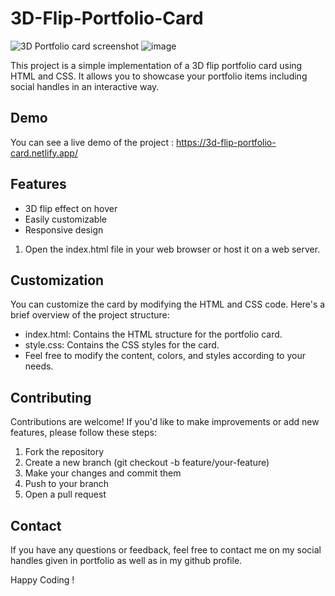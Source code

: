 # 3D-Flip-Portfolio-Card

![3D Portfolio card screenshot](https://github.com/khushis28/3D-Flip-Portfolio-Card/assets/131535612/a35f9f55-3d31-4147-8f65-0b5bc3a816a6)
![image](https://github.com/khushis28/3D-Flip-Portfolio-Card/assets/131535612/e5feee28-64c8-411e-a393-40106e042aca)


This project is a simple implementation of a 3D flip portfolio card using HTML and CSS. It allows you to showcase your portfolio items including social handles in an interactive way.

## Demo
You can see a live demo of the project : https://3d-flip-portfolio-card.netlify.app/

## Features
- 3D flip effect on hover
- Easily customizable
- Responsive design

1. Open the index.html file in your web browser or host it on a web server.

## Customization
You can customize the card by modifying the HTML and CSS code. Here's a brief overview of the project structure:

* index.html: Contains the HTML structure for the portfolio card.
* style.css: Contains the CSS styles for the card.
* Feel free to modify the content, colors, and styles according to your needs.

## Contributing
Contributions are welcome! If you'd like to make improvements or add new features, please follow these steps:

1. Fork the repository
2. Create a new branch (git checkout -b feature/your-feature)
3. Make your changes and commit them
4. Push to your branch
5. Open a pull request

## Contact
If you have any questions or feedback, feel free to contact me on my social handles given in portfolio as well as in my github profile.

Happy Coding !
